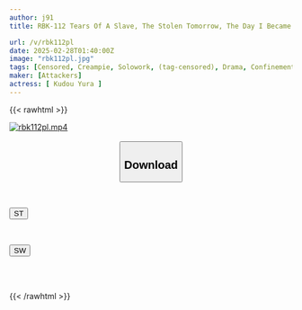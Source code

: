 ```yaml
---
author: j91
title: RBK-112 Tears Of A Slave, The Stolen Tomorrow, The Day I Became A Doll. Yura Kudo

url: /v/rbk112pl
date: 2025-02-28T01:40:00Z
image: "rbk112pl.jpg"
tags: [Censored, Creampie, Solowork, (tag-censored), Drama, Confinement	]
maker: [Attackers]
actress: [ Kudou Yura ]
---
```



{{< rawhtml >}}

<div class="video" data-videoid="K03M3XqBZJs0xYd">
    <a href="javascript:;">
        <img src="/v/rbk112pl/rbk112pl.jpg" width="WIDTH" height="HEIGHT" alt="rbk112pl.mp4" loading="lazy">
    </a>
</div>

<script type="text/javascript" src="https://j91.asia/asset/on-demand-st.js"></script>

<br>
  <link rel="stylesheet" href="https://j91.asia/asset/bs5.css">
  
  <center>
  <button class="btn btn-primary" type="button" data-bs-toggle="collapse" data-bs-target=".multi-collapse" aria-expanded="false" aria-controls="multiCollapseExample1 multiCollapseExample2"><h2>Download</h2></button></center>
</p>
<div class="row">
  <div class="col">
    <div class="collapse multi-collapse" id="multiCollapseExample1">
      <div class="card card-body">
	      	      <br>
<div class="buttons">  
<p><a href="/v/rbk112pl/st.html" target="_blank"><button class="btn-hover color-3"><i class="fa fa-download"></i> ST</button></a></p></div>
    </div>
  </div>
</div>
  <div class="col">
    <div class="collapse multi-collapse" id="multiCollapseExample2">
      <div class="card card-body">
	      <br>
<div class="buttons">
<p><a href="/v/rbk112pl/sw.html" target="_blank"><button class="btn-hover color-2"><i class="fa fa-download"></i> SW</button></a></p></div>
<br><br>
      </div>
    </div>
  </div>
</div>

{{< /rawhtml >}}